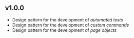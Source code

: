 ## v1.0.0

- Design pattern for the development of *automated tests*
- Design pattern for the development of *custom commands*
- Design pattern for the development of *page objects*